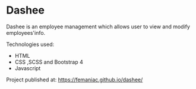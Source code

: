 # Dashee
Dashee is an employee management which allows user to view and modify employees'info.


Technologies used:
- HTML
- CSS ,SCSS and Bootstrap 4
- Javascript

Project published at: https://femaniac.github.io/dashee/
